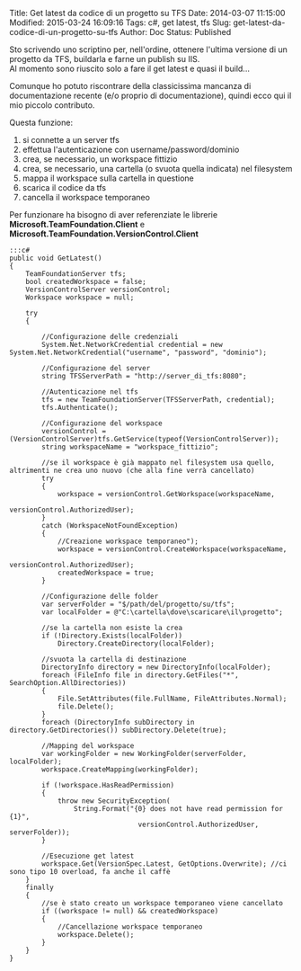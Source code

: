 Title: Get latest da codice di un progetto su TFS
Date: 2014-03-07 11:15:00
Modified: 2015-03-24 16:09:16
Tags: c#, get latest, tfs
Slug: get-latest-da-codice-di-un-progetto-su-tfs
Author: Doc
Status: Published

Sto scrivendo uno scriptino per, nell'ordine, ottenere l'ultima versione
di un progetto da TFS, buildarla e farne un publish su IIS.  
Al momento sono riuscito solo a fare il get latest e quasi il build...

Comunque ho potuto riscontrare della classicissima mancanza di
documentazione recente (e/o proprio di documentazione), quindi ecco qui
il mio piccolo contributo.

Questa funzione:

1.  si connette a un server tfs
2.  effettua l'autenticazione con username/password/dominio
3.  crea, se necessario, un workspace fittizio
4.  crea, se necessario, una cartella (o svuota quella indicata) nel
    filesystem
5.  mappa il workspace sulla cartella in questione
6.  scarica il codice da tfs
7.  cancella il workspace temporaneo

Per funzionare ha bisogno di aver referenziate le librerie
**Microsoft.TeamFoundation.Client** e
**Microsoft.TeamFoundation.VersionControl.Client**

    :::c#
    public void GetLatest()
    {
        TeamFoundationServer tfs;
        bool createdWorkspace = false;
        VersionControlServer versionControl;
        Workspace workspace = null;

        try
        {

            //Configurazione delle credenziali
            System.Net.NetworkCredential credential = new System.Net.NetworkCredential("username", "password", "dominio");

            //Configurazione del server
            string TFSServerPath = "http://server_di_tfs:8080";

            //Autenticazione nel tfs
            tfs = new TeamFoundationServer(TFSServerPath, credential);
            tfs.Authenticate();

            //Configurazione del workspace
            versionControl = (VersionControlServer)tfs.GetService(typeof(VersionControlServer));
            string workspaceName = "workspace_fittizio";

            //se il workspace è già mappato nel filesystem usa quello, altrimenti ne crea uno nuovo (che alla fine verrà cancellato)
            try
            {
                workspace = versionControl.GetWorkspace(workspaceName,
                                                        versionControl.AuthorizedUser);
            }
            catch (WorkspaceNotFoundException)
            {
                //Creazione workspace temporaneo");
                workspace = versionControl.CreateWorkspace(workspaceName,
                                                            versionControl.AuthorizedUser);
                createdWorkspace = true;
            }

            //Configurazione delle folder
            var serverFolder = "$/path/del/progetto/su/tfs";
            var localFolder = @"C:\cartella\dove\scaricare\il\progetto";

            //se la cartella non esiste la crea
            if (!Directory.Exists(localFolder))
                Directory.CreateDirectory(localFolder);

            //svuota la cartella di destinazione
            DirectoryInfo directory = new DirectoryInfo(localFolder);
            foreach (FileInfo file in directory.GetFiles("*", SearchOption.AllDirectories))
            {
                File.SetAttributes(file.FullName, FileAttributes.Normal);
                file.Delete();
            }
            foreach (DirectoryInfo subDirectory in directory.GetDirectories()) subDirectory.Delete(true);

            //Mapping del workspace
            var workingFolder = new WorkingFolder(serverFolder, localFolder);
            workspace.CreateMapping(workingFolder);

            if (!workspace.HasReadPermission)
            {
                throw new SecurityException(
                    String.Format("{0} does not have read permission for {1}",
                                    versionControl.AuthorizedUser, serverFolder));
            }

            //Esecuzione get latest
            workspace.Get(VersionSpec.Latest, GetOptions.Overwrite); //ci sono tipo 10 overload, fa anche il caffè
        }
        finally
        {
            //se è stato creato un workspace temporaneo viene cancellato
            if ((workspace != null) && createdWorkspace)
            {
                //Cancellazione workspace temporaneo
                workspace.Delete();
            }
        }
    }
